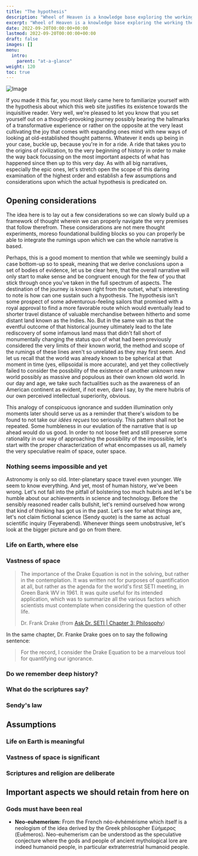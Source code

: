 ```yaml
---
title: "The hypothesis"
description: "Wheel of Heaven is a knowledge base exploring the working theory that life on Earth was intelligently designed by an extraterrestrial civilization, the so-called Elohim."
excerpt: "Wheel of Heaven is a knowledge base exploring the working theory that life on Earth was intelligently designed by an extraterrestrial civilization, the so-called Elohim."
date: 2022-09-20T00:00:00+00:00
lastmod: 2022-09-20T00:00:00+00:00
draft: false
images: []
menu:
  intro:
    parent: "at-a-glance"
weight: 120
toc: true
---
```


![Image](images/moodscape_02.jpg "moodscape_02")

If you made it this far, you most likely came here to familiarize yourself with the hypothesis about which this web site justifies its existence towards the inquisitive reader. Very well, we're pleased to let you know that you set yourself out on a thought-provoking journey possibly bearing the hallmarks of a transformative experience or rather on the opposite at the very least cultivating the joy that comes with expanding ones mind with new ways of looking at old-established thought patterns. Whatever it ends up being in your case, buckle up, because you're in for a ride. A ride that takes you to the origins of civilization, to the very beginning of history in order to make the way back focussing on the most important aspects of what has happened since then up to this very day. As with all big narratives, especially the epic ones, let's stretch open the scope of this daring examination of the highest order and establish a few assumptions and considerations upon which the actual hypothesis is predicated on.

## Opening considerations

The idea here is to lay out a few considerations so we can slowly build up a framework of thought wherein we can properly navigate the very premises that follow therefrom. These considerations are not mere thought experiments, moreso foundational building blocks so you can properly be able to integrate the rumings upon which we can the whole narrative is based.

Perhaps, this is a good moment to mention that while we seemingly build a case bottom-up so to speak, meaning that we derive conclusions upon a set of bodies of evidence, let us be clear here, that the overall narrative will only start to make sense and be congruent enough for the few of you that stick through once you've taken in the full spectrum of aspects. The destination of the journey is known right from the outset, what's interesting to note is how can one sustain such a hypothesis. The hypothesis isn't some prospect of some adventurous-feeling sailors that promised with a royal approval to find a more favorable route which would eventually lead to shorter travel distance of valuable merchandise between hitherto and some distant land known as the Indies. No. But in the same vain as that the eventful outcome of that historical journey ultimately lead to the late rediscovery of some infamous land mass that didn't fall short of monumentally changing the status quo of what had been previously considered the very limits of their known world, the method and scope of the rumings of these lines aren't so unrelated as they may first seem. And let us recall that the world was already known to be spherical at that moment in time (yes, ellipsoidal is more accurate), and yet they collectively failed to consider the possbility of the existence of another unknown new world possibly as massive and populous as their own known old world. In our day and age, we take such factualities such as the awareness of an American continent as evident, if not even, dare I say, by the mere hubris of our own perceived intellectual superiority, obvious.

This analogy of conspicuous ignorance and sudden illumination only moments later should serve us as a reminder that there's wisdom to be found to not take our _idées reçues_ too seriously. This pattern shall not be repeated. Some humbleness in our evulation of the narrative that is up ahead would do us good. In order to not loose feet and still preserve some rationality in our way of approaching the possibility of the impossible, let's start with the proper characterization of what encompasses us all, namely the very speculative realm of space, outer space.

### Nothing seems impossible and yet

Astronomy is only so old. Inter-planetary space travel even younger. We seem to know everything. And yet, most of human history, we've been wrong. Let's not fall into the pitfall of bolstering too much hubris and let's be humble about our achievements in science and technology. Before the sensibly reasoned reader calls bullshit, let's remind ourselved how wrong that kind of thinking has got us in the past. Let's see for what things are, let's not claim fictional science (Sendy quote) is the same as actual scientific inquiry (Feyerabend). Whenever things seem unobstrusive, let's look at the bigger picture and go on from there.

### Life on Earth, where else

### Vastness of space

> The importance of the Drake Equation is not in the solving, but rather in the contemplation. It was written not for purposes of quantification at all, but rather as the agenda for the world's first SETI meeting, in Green Bank WV in 1961. It was quite useful for its intended application, which was to summarize all the various factors which scientists must contemplate when considering the question of other life.
>
> Dr. Frank Drake (from [Ask Dr. SETI | Chapter 3: Philosophy](http://www.setileague.org/askdr/drake.htm))

In the same chapter, Dr. Franke Drake goes on to say the following sentence:

> For the record, I consider the Drake Equation to be a marvelous tool for quantifying our ignorance.

### Do we remember deep history?

### What do the scriptures say?

### Sendy's law

## Assumptions

### Life on Earth is meaningful

### Vastness of space is significant

### Scriptures and religion are deliberate

## Important aspects we should retain from here on

### Gods must have been real

- **Neo-euhemerism:** From the French néo-évhémérisme which itself is a neologism of the idea derived by the Greek philosopher Εὐήμερος (Euḗmeros). Neo-euhemerism can be understood as the speculative conjecture where the gods and people of ancient mythological lore are indeed humanoid people, in particular extraterrestrial humanoid people.
